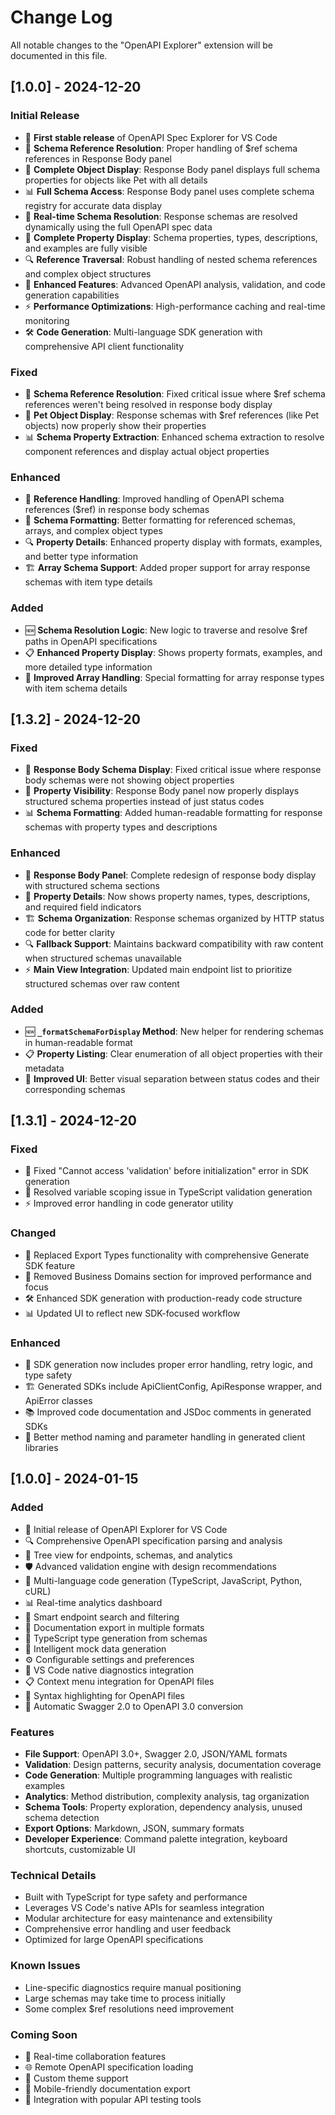 # Change Log

All notable changes to the "OpenAPI Explorer" extension will be documented in this file.

## [1.0.0] - 2024-12-20

### Initial Release
- 🎉 **First stable release** of OpenAPI Spec Explorer for VS Code
- 🔧 **Schema Reference Resolution**: Proper handling of $ref schema references in Response Body panel
- 🐛 **Complete Object Display**: Response Body panel displays full schema properties for objects like Pet with all details
- 📊 **Full Schema Access**: Response Body panel uses complete schema registry for accurate data display
- 🎯 **Real-time Schema Resolution**: Response schemas are resolved dynamically using the full OpenAPI spec data
- 📝 **Complete Property Display**: Schema properties, types, descriptions, and examples are fully visible
- 🔍 **Reference Traversal**: Robust handling of nested schema references and complex object structures
- 🚀 **Enhanced Features**: Advanced OpenAPI analysis, validation, and code generation capabilities
- ⚡ **Performance Optimizations**: High-performance caching and real-time monitoring
- 🛠️ **Code Generation**: Multi-language SDK generation with comprehensive API client functionality

### Fixed
- 🔧 **Schema Reference Resolution**: Fixed critical issue where $ref schema references weren't being resolved in response body display
- 🐛 **Pet Object Display**: Response schemas with $ref references (like Pet objects) now properly show their properties
- 📊 **Schema Property Extraction**: Enhanced schema extraction to resolve component references and display actual object properties

### Enhanced
- 🎯 **Reference Handling**: Improved handling of OpenAPI schema references ($ref) in response body schemas
- 📝 **Schema Formatting**: Better formatting for referenced schemas, arrays, and complex object types
- 🔍 **Property Details**: Enhanced property display with formats, examples, and better type information
- 🏗️ **Array Schema Support**: Added proper support for array response schemas with item type details

### Added
- 🆕 **Schema Resolution Logic**: New logic to traverse and resolve $ref paths in OpenAPI specifications
- 📋 **Enhanced Property Display**: Shows property formats, examples, and more detailed type information
- 🎨 **Improved Array Handling**: Special formatting for array response types with item schema details

## [1.3.2] - 2024-12-20

### Fixed
- 🐛 **Response Body Schema Display**: Fixed critical issue where response body schemas were not showing object properties
- 🔧 **Property Visibility**: Response Body panel now properly displays structured schema properties instead of just status codes
- 📊 **Schema Formatting**: Added human-readable formatting for response schemas with property types and descriptions

### Enhanced
- 🎯 **Response Body Panel**: Complete redesign of response body display with structured schema sections
- 📝 **Property Details**: Now shows property names, types, descriptions, and required field indicators
- 🏗️ **Schema Organization**: Response schemas organized by HTTP status code for better clarity
- 🔍 **Fallback Support**: Maintains backward compatibility with raw content when structured schemas unavailable
- ⚡ **Main View Integration**: Updated main endpoint list to prioritize structured schemas over raw content

### Added
- 🆕 **`_formatSchemaForDisplay` Method**: New helper for rendering schemas in human-readable format
- 📋 **Property Listing**: Clear enumeration of all object properties with their metadata
- 🎨 **Improved UI**: Better visual separation between status codes and their corresponding schemas

## [1.3.1] - 2024-12-20

### Fixed
- 🐛 Fixed "Cannot access 'validation' before initialization" error in SDK generation
- 🔧 Resolved variable scoping issue in TypeScript validation generation
- ⚡ Improved error handling in code generator utility

### Changed
- 🔄 Replaced Export Types functionality with comprehensive Generate SDK feature
- 🚫 Removed Business Domains section for improved performance and focus
- 🛠️ Enhanced SDK generation with production-ready code structure
- 📊 Updated UI to reflect new SDK-focused workflow

### Enhanced
- 💪 SDK generation now includes proper error handling, retry logic, and type safety
- 🏗️ Generated SDKs include ApiClientConfig, ApiResponse wrapper, and ApiError classes
- 📚 Improved code documentation and JSDoc comments in generated SDKs
- 🎯 Better method naming and parameter handling in generated client libraries

## [1.0.0] - 2024-01-15

### Added
- 🎉 Initial release of OpenAPI Explorer for VS Code
- 🔍 Comprehensive OpenAPI specification parsing and analysis
- 🌳 Tree view for endpoints, schemas, and analytics
- 🛡️ Advanced validation engine with design recommendations
- 🚀 Multi-language code generation (TypeScript, JavaScript, Python, cURL)
- 📊 Real-time analytics dashboard
- 🎯 Smart endpoint search and filtering
- 📝 Documentation export in multiple formats
- 🔧 TypeScript type generation from schemas
- 🎲 Intelligent mock data generation
- ⚙️ Configurable settings and preferences
- 🚨 VS Code native diagnostics integration
- 📋 Context menu integration for OpenAPI files
- 🎨 Syntax highlighting for OpenAPI files
- 🔄 Automatic Swagger 2.0 to OpenAPI 3.0 conversion

### Features
- **File Support**: OpenAPI 3.0+, Swagger 2.0, JSON/YAML formats
- **Validation**: Design patterns, security analysis, documentation coverage
- **Code Generation**: Multiple programming languages with realistic examples
- **Analytics**: Method distribution, complexity analysis, tag organization
- **Schema Tools**: Property exploration, dependency analysis, unused schema detection
- **Export Options**: Markdown, JSON, summary formats
- **Developer Experience**: Command palette integration, keyboard shortcuts, customizable UI

### Technical Details
- Built with TypeScript for type safety and performance
- Leverages VS Code's native APIs for seamless integration
- Modular architecture for easy maintenance and extensibility
- Comprehensive error handling and user feedback
- Optimized for large OpenAPI specifications

### Known Issues
- Line-specific diagnostics require manual positioning
- Large schemas may take time to process initially
- Some complex $ref resolutions need improvement

### Coming Soon
- 🔄 Real-time collaboration features
- 🌐 Remote OpenAPI specification loading
- 🎨 Custom theme support
- 📱 Mobile-friendly documentation export
- 🔗 Integration with popular API testing tools